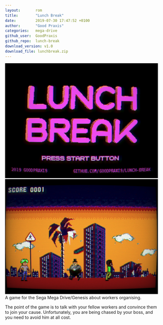 ```yaml
---
layout:       rom
title:        "Lunch Break"
date:         2019-07-30 17:47:52 +0100
author:       "Good Praxis"
categories:   mega-drive
github_user:  GoodPraxis
github_repo:  lunch-break
download_version: v1.0
download_file: lunchbreak.zip
---
```

![Title screen](/assets/images/lunch-break/title.jpg)
![Gameplay screenshot](/assets/images/lunch-break/screen1.jpg)
A game for the Sega Mega Drive/Genesis about workers organising.

The point of the game is to talk with your fellow workers and convince them to
join your cause. Unfortunately, you are being chased by your boss, and you need
to avoid him at all cost.
